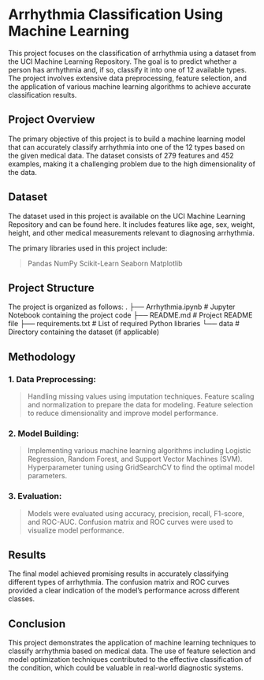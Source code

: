 # Arrhythmia Classification Using Machine Learning
This project focuses on the classification of arrhythmia using a dataset from the UCI Machine Learning Repository. The goal is to predict whether a person has arrhythmia and, if so, classify it into one of 12 available types. The project involves extensive data preprocessing, feature selection, and the application of various machine learning algorithms to achieve accurate classification results.

## Project Overview
The primary objective of this project is to build a machine learning model that can accurately classify arrhythmia into one of the 12 types based on the given medical data. The dataset consists of 279 features and 452 examples, making it a challenging problem due to the high dimensionality of the data.

## Dataset
The dataset used in this project is available on the UCI Machine Learning Repository and can be found here. It includes features like age, sex, weight, height, and other medical measurements relevant to diagnosing arrhythmia.

The primary libraries used in this project include:

> Pandas
> NumPy
> Scikit-Learn
> Seaborn
> Matplotlib

## Project Structure
The project is organized as follows:
.
├── Arrhythmia.ipynb          # Jupyter Notebook containing the project code
├── README.md                 # Project README file
├── requirements.txt          # List of required Python libraries
└── data                      # Directory containing the dataset (if applicable)

## Methodology
### 1. Data Preprocessing:

> Handling missing values using imputation techniques.
> Feature scaling and normalization to prepare the data for modeling.
> Feature selection to reduce dimensionality and improve model performance.

### 2. Model Building:

> Implementing various machine learning algorithms including Logistic Regression, Random Forest, and Support Vector Machines (SVM).
> Hyperparameter tuning using GridSearchCV to find the optimal model parameters.

### 3. Evaluation:

> Models were evaluated using accuracy, precision, recall, F1-score, and ROC-AUC.
> Confusion matrix and ROC curves were used to visualize model performance.

## Results
The final model achieved promising results in accurately classifying different types of arrhythmia. The confusion matrix and ROC curves provided a clear indication of the model’s performance across different classes.


## Conclusion
This project demonstrates the application of machine learning techniques to classify arrhythmia based on medical data. The use of feature selection and model optimization techniques contributed to the effective classification of the condition, which could be valuable in real-world diagnostic systems.
